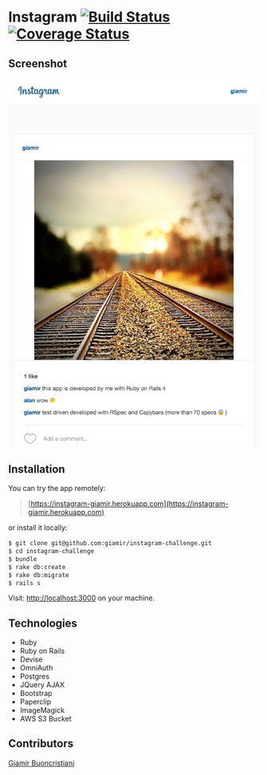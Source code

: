 Instagram [![Build Status](https://travis-ci.org/giamir/instagram-challenge.svg?branch=master)](https://travis-ci.org/giamir/instagram-challenge) [![Coverage Status](https://coveralls.io/repos/github/giamir/instagram-challenge/badge.svg?branch=master)](https://coveralls.io/github/giamir/instagram-challenge?branch=master)
=================

Screenshot
----------
![Alt text](screenshot.png 'screenshot app')

Installation
------------
You can try the app remotely:
>[https://instagram-giamir.herokuapp.com](https://instagram-giamir.herokuapp.com)

or install it locally:
```
$ git clone git@github.com:giamir/instagram-challenge.git
$ cd instagram-challenge
$ bundle
$ rake db:create
$ rake db:migrate
$ rails s
```
Visit: [http://localhost:3000](http://localhost:3000) on your machine.

Technologies
-------------
- Ruby
- Ruby on Rails
- Devise
- OmniAuth
- Postgres
- JQuery AJAX
- Bootstrap
- Paperclip
- ImageMagick
- AWS S3 Bucket

Contributors
-------------
[Giamir Buoncristiani](https://github.com/giamir)

